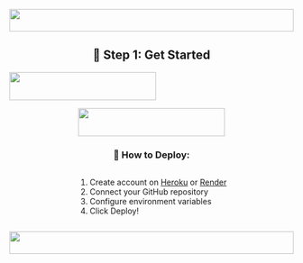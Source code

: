 

<p align="center">
  <img src="https://i.imgur.com/dBaSKWF.gif" height="40" width="100%">
</p>
<!-- Step 1: Star & Fork -->
<h2 align="center">🚀 Step 1: Get Started</h2>

  <a href="https://github.com/ibrahimadams254/BWM-XMD-CHATTING-PLATFORM">
    <img src="https://img.shields.io/badge/⭐_STAR_REPO-black?style=for-the-badge&logo=github&logoColor=white&color=FFD700" width="260" height="50"/>
  </a>
</p>


<p align="center">
  <a href="https://github.com/ibrahimadams254/BWM-XMD-CHATTING-PLATFORM/fork">
    <img src="https://img.shields.io/badge/🔱_FORK_THIS_REPO-black?style=for-the-badge&logo=github&logoColor=white&color=7289DA" width="260" height="50"/>
  </a>
  

<!-- Deployment Instructions -->
<div align="center">
  <h3>🔧 How to Deploy:</h3>
  <ol align="left" style="display: inline-block; text-align: left;">
    <li>Create account on <a href="https://heroku.com">Heroku</a> or <a href="https://render.com">Render</a></li>
    <li>Connect your GitHub repository</li>
    <li>Configure environment variables</li>
    <li>Click Deploy!</li>
  </ol>
</div>



<p align="center">
  <img src="https://i.imgur.com/dBaSKWF.gif" height="40" width="100%">
</p>
